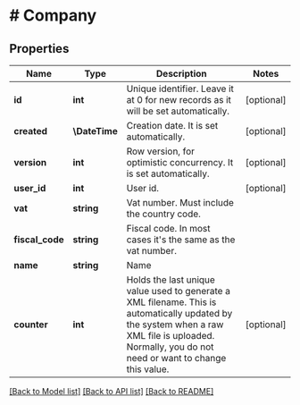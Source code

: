 # # Company

## Properties

Name | Type | Description | Notes
------------ | ------------- | ------------- | -------------
**id** | **int** | Unique identifier. Leave it at 0 for new records as it will be set automatically. | [optional]
**created** | **\DateTime** | Creation date. It is set automatically. | [optional]
**version** | **int** | Row version, for optimistic concurrency. It is set automatically. | [optional]
**user_id** | **int** | User id. | [optional]
**vat** | **string** | Vat number. Must include the country code. |
**fiscal_code** | **string** | Fiscal code. In most cases it&#39;s the same as the vat number. |
**name** | **string** | Name |
**counter** | **int** | Holds the last unique value used to generate a XML filename. This is automatically updated by the system   when a raw XML file is uploaded. Normally, you do not need or want to change this value. | [optional]

[[Back to Model list]](../../README.md#models) [[Back to API list]](../../README.md#endpoints) [[Back to README]](../../README.md)
